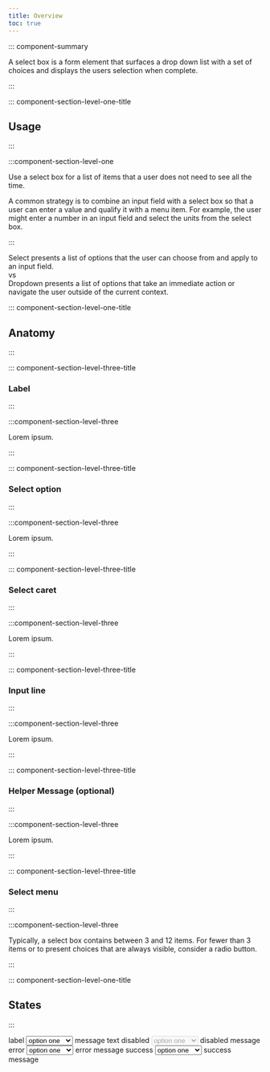 ```yaml
---
title: Overview
toc: true
---
```


::: component-summary

A select box is a form element that surfaces a drop down list with a set of choices and displays the users selection when complete.

:::

::: component-section-level-one-title

## Usage

:::

:::component-section-level-one

Use a select box for a list of items that a user does not need to see all the time.

A common strategy is to combine an input field with a select box so that a user can enter a value and qualify it with a menu item. For example, the user might enter a number in an input field and select the units from the select box.

:::

<DocPinbox>
<div>Select presents a list of options that the user can choose from and apply to an input field.</div>
<div class="versus"><div class="versus-bubble">vs</div></div>
<div>Dropdown presents a list of options that take an immediate action or navigate the user outside of the current context.</div>
</DocPinbox>

::: component-section-level-one-title

## Anatomy

:::

::: component-section-level-three-title

### Label

:::

:::component-section-level-three

Lorem ipsum.

:::

::: component-section-level-three-title

### Select option

:::

:::component-section-level-three

Lorem ipsum.

:::

::: component-section-level-three-title

### Select caret

:::

:::component-section-level-three

Lorem ipsum.

:::

::: component-section-level-three-title

### Input line

:::

:::component-section-level-three

Lorem ipsum.

:::

::: component-section-level-three-title

### Helper Message (optional)

:::

:::component-section-level-three

Lorem ipsum.

:::

::: component-section-level-three-title

### Select menu

:::

:::component-section-level-three

Typically, a select box contains between 3 and 12 items. For fewer than 3 items or to present choices that are always visible, consider a radio button.

:::

::: component-section-level-one-title

## States

:::

<DocIndent>
<div>
    <cds-form-group layout="horizontal">
      <cds-select layout="horizontal">
        <label>label</label>
        <select>
          <option>option one</option>
          <option>option two</option>
          <option>option three</option>
        </select>
        <cds-control-message>message text</cds-control-message>
      </cds-select>
      <cds-select layout="horizontal">
        <label>disabled</label>
        <select disabled>
          <option>option one</option>
          <option>option two</option>
          <option>option three</option>
        </select>
        <cds-control-message>disabled message</cds-control-message>
      </cds-select>
      <cds-select layout="horizontal" status="error">
        <label>error</label>
        <select>
          <option>option one</option>
          <option>option two</option>
          <option>option three</option>
        </select>
        <cds-control-message status="error">error message</cds-control-message>
      </cds-select>
      <cds-select layout="horizontal" status="success">
        <label>success</label>
        <select>
          <option>option one</option>
          <option>option two</option>
          <option>option three</option>
        </select>
        <cds-control-message status="success">success message</cds-control-message>
      </cds-select>
    </cds-form-group>
    </div>
</DocIndent>
